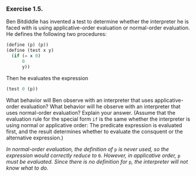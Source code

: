 ### Exercise 1.5.
Ben Bitdiddle has invented a test to determine whether the interpreter he is faced with is using applicative-order evaluation or normal-order evaluation. He defines the following two procedures:

```scheme
(define (p) (p))
(define (test x y)
  (if (= x 0)
      0
      y))
```

Then he evaluates the expression

```scheme
(test 0 (p))
```

What behavior will Ben observe with an interpreter that uses applicative-order evaluation? What behavior will he observe with an interpreter that uses normal-order evaluation? Explain your answer. (Assume that the evaluation rule for the special form `if` is the same whether the interpreter is using normal or applicative order: The predicate expression is evaluated first, and the result determines whether to evaluate the consquent or the alternative expression.)

*In normal-order evaluation, the definition of* `p` *is never used, so the expression would correctly reduce to* `0`*. However, in applicative order,* `p` *must be evaluated. Since there is no definition for* `p`*, the interpreter will not know what to do.*
